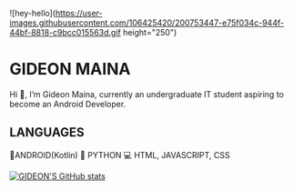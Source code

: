 ![hey-hello](https://user-images.githubusercontent.com/106425420/200753447-e75f034c-944f-44bf-8818-c9bcc015563d.gif height="250")

# GIDEON MAINA
Hi 👋, I’m Gideon Maina, currently an undergraduate IT student aspiring to become an Android Developer.

## LANGUAGES

📱ANDROID(Kotlin)
🐍 PYTHON
💻 HTML, JAVASCRIPT, CSS



[![GIDEON'S GitHub stats](https://github-readme-stats.vercel.app/api?username=Gmaina254)](https://github.com/anuraghazra/github-readme-stats)


